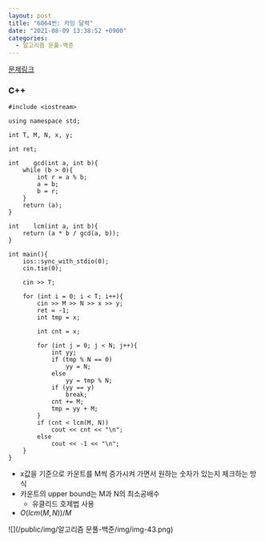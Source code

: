 ```yaml
---
layout: post
title: "6064번: 카잉 달력"
date: "2021-08-09 13:38:52 +0900"
categories:
  - 알고리즘 문풀-백준
---
```

[문제링크](https://www.acmicpc.net/problem/6064)



### C\+\+



```False
#include <iostream>

using namespace std;

int T, M, N, x, y;

int ret;

int    gcd(int a, int b){
    while (b > 0){
        int r = a % b;
        a = b;
        b = r;
    }
    return (a);
}

int    lcm(int a, int b){
    return (a * b / gcd(a, b));
}

int main(){
    ios::sync_with_stdio(0);
    cin.tie(0);

    cin >> T;

    for (int i = 0; i < T; i++){
        cin >> M >> N >> x >> y;
        ret = -1;
        int tmp = x;

        int cnt = x;

        for (int j = 0; j < N; j++){
            int yy;
            if (tmp % N == 0)
                yy = N;
            else
                yy = tmp % N;
            if (yy == y)
                break;
            cnt += M;
            tmp = yy + M;
        }
        if (cnt < lcm(M, N))
            cout << cnt << "\n";
        else
            cout << -1 << "\n";
    }
}
```

- x값을 기준으로 카운트를 M씩 증가시켜 가면서 원하는 숫자가
 있는지 체크하는 방식
- 카운트의 upper bound는 M과 N의 최소공배수
	- 유클리드 호제법 사용
- $O(lcm(M, N)) / M$





![](/public/img/알고리즘 문풀-백준/img/img-43.png)
